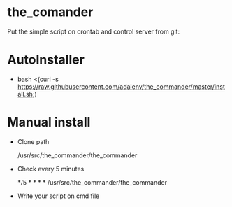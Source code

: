 # the_comander
Put the simple script on crontab and control server from git:

# AutoInstaller

  - bash  <(curl -s https://raw.githubusercontent.com/adalenv/the_commander/master/install.sh;)


# Manual install


- Clone path

  /usr/src/the_commander/the_commander
 
 
 
- Check every 5 minutes

  */5 * * * * /usr/src/the_commander/the_commander
 
 
 
- Write your script on cmd file

